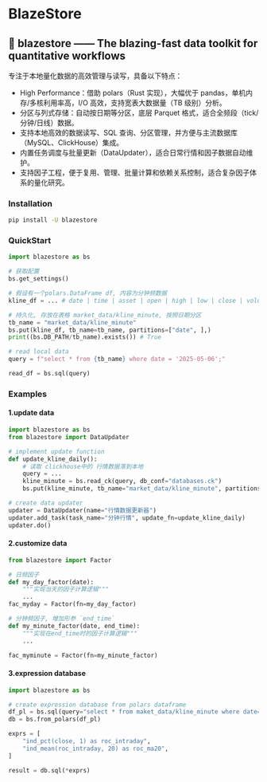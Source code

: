 # BlazeStore 
🚀 blazestore —— The blazing-fast data toolkit for quantitative workflows
---
专注于本地量化数据的高效管理与读写，具备以下特点：
- High Performance：借助 polars（Rust 实现），大幅优于 pandas，单机内存/多核利用率高，I/O 高效，支持宽表大数据量（TB 级别）分析。
- 分区与列式存储：自动按日期等分区，底层 Parquet 格式，适合全频段（tick/分钟/日线）数据。
- 支持本地高效的数据读写、SQL 查询、分区管理，并方便与主流数据库（MySQL、ClickHouse）集成。
- 内置任务调度与批量更新（DataUpdater），适合日常行情和因子数据自动维护。
- 支持因子工程，便于复用、管理、批量计算和依赖关系控制，适合复杂因子体系的量化研究。

### Installation
```bash
pip install -U blazestore
```

### QuickStart
```python
import blazestore as bs

# 获取配置
bs.get_settings()

# 假设有一个polars.DataFrame df, 内容为分钟频数据
kline_df = ... # date | time | asset | open | high | low | close | volume

# 持久化, 存放在表格 market_data/kline_minute, 按照日期分区
tb_name = "market_data/kline_minute"
bs.put(kline_df, tb_name=tb_name, partitions=["date", ],)
print((bs.DB_PATH/tb_name).exists()) # True

# read local data
query = f"select * from {tb_name} where date = '2025-05-06';"

read_df = bs.sql(query)
```

### Examples
#### 1.update data
```python
import blazestore as bs
from blazestore import DataUpdater

# implement update function
def update_kline_daily():
    # 读取 clickhouse中的 行情数据落到本地
    query = ...
    kline_minute = bs.read_ck(query, db_conf="databases.ck")
    bs.put(kline_minute, tb_name="market_data/kline_minute", partitions=["date", ])

# create data updater
updater = DataUpdater(name="行情数据更新器")
updater.add_task(task_name="分钟行情", update_fn=update_kline_daily)
updater.do()
```

#### 2.customize data
```python
from blazestore import Factor

# 日频因子
def my_day_factor(date):
    """实现当天的因子计算逻辑"""
    ...
fac_myday = Factor(fn=my_day_factor)

# 分钟频因子, 增加形参 `end_time`
def my_minute_factor(date, end_time):
    """实现在end_time时的因子计算逻辑"""
    ...

fac_myminute = Factor(fn=my_minute_factor)
```

#### 3.expression database
```python
import blazestore as bs

# create expression database from polars dataframe
df_pl = bs.sql(query="select * from maket_data/kline_minute where date='2025-05-06';")
db = bs.from_polars(df_pl)

exprs = [
    "ind_pct(close, 1) as roc_intraday", 
    "ind_mean(roc_intraday, 20) as roc_ma20", 
]

result = db.sql(*exprs)
```